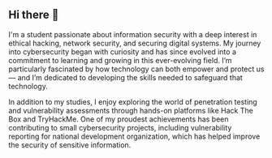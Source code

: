 ## Hi there 👋

I'm a student passionate about information security with a deep interest in ethical hacking, network security, and securing digital systems. My journey into cybersecurity began with curiosity and has since evolved into a commitment to learning and growing in this ever-evolving field. I’m particularly fascinated by how technology can both empower and protect us — and I’m dedicated to developing the skills needed to safeguard that technology.

In addition to my studies, I enjoy exploring the world of penetration testing and vulnerability assessments through hands-on platforms like Hack The Box and TryHackMe. One of my proudest achievements has been contributing to small cybersecurity projects, including vulnerability reporting for national development organization, which has helped improve the security of sensitive information.
